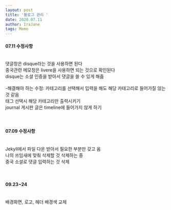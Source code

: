```yaml
---
layout: post
title: '블로그 관리 '
date: 2020.07.11
author: IraJane
tags: Memo
---
```

<h4>07.11 수정사항</h4><br>
댓글창은 disque라는 것을 사용하면 된다 <br>
중국관련 메모창은 livere을 사용하면 되는 것으로 확인된다 <br>
disque는 소셜 인증을 받아서 댓글을 쓸 수 있게 해줌 <br>
<br>
-해결해야 하는 수정: 카테고리를 선택해서 입력을 해도 해당 카테고리로 들어가질 않는 것 같음 <br>
          태그 선택시 해당 카테고리만 출력시키기<br>
          journal 게시판 글은 timeline에 들어가지 않게 하기<br>
<br><br>

<h4>07.09 수정사항</h4><br>
Jekyll에서 파일 다운 받아서 필요한 부분만 갖고 옴 <br>
나의 쓰임새에 맞춰 삭제할 것 삭제하는 중<br>
중국 소셜로 댓글 입력하는 것 삭제 <br>
 <br><br>
 <h4>09.23~24</h4><br>
 배경화면, 로고, 헤더 배경색 교체<br>
 

